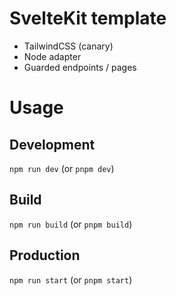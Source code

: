 # SvelteKit template

- TailwindCSS (canary)
- Node adapter
- Guarded endpoints / pages

# Usage

## Development
`npm run dev` (or `pnpm dev`)

## Build
`npm run build` (or `pnpm build`)

## Production
`npm run start` (or `pnpm start`)